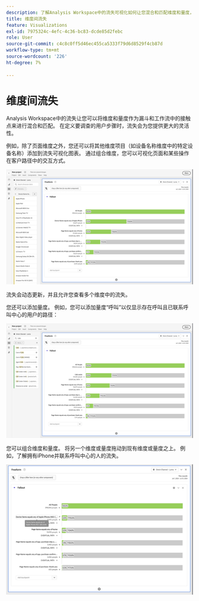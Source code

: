 ```yaml
---
description: 了解Analysis Workspace中的流失可视化如何让您混合和匹配维度和量度，作为漏斗和工作流中的接触点。 了解这如何在定义要调查的用户步骤时提供更大的灵活性。
title: 维度间流失
feature: Visualizations
exl-id: 7975324c-4efc-4c36-bc83-dcde85d2febc
role: User
source-git-commit: c4c8c0ff5d46ec455ca5333f79d6d8529f4cb87d
workflow-type: tm+mt
source-wordcount: '226'
ht-degree: 7%

---
```


# 维度间流失

Analysis Workspace中的流失让您可以将维度和量度作为漏斗和工作流中的接触点来进行混合和匹配。 在定义要调查的用户步骤时，流失会为您提供更大的灵活性。

例如，除了页面维度之外，您还可以将其他维度项目（如设备名称维度中的特定设备名称）添加到流失可视化图表。 通过组合维度，您可以可视化页面和某些操作在客户路径中的交互方式。

![所有访问视图将多个维度显示为接触点。](assets/fallout-otherdimension.png)

流失会动态更新，并且允许您查看多个维度中的流失。

您还可以添加量度。 例如，您可以添加量度“呼叫”以仅显示存在呼叫且已联系呼叫中心的用户的路径：

![显示添加量度的“所有访问”视图：“共享照片”。](assets/fallout-metrics.png)

您可以组合维度和量度。 将另一个维度或量度拖动到现有维度或量度之上。 例如，了解拥有iPhone并联系呼叫中心的人的流失。

![显示添加的操作名称的“所有访问”视图：“共享”和“共享照片”量度。](assets/fallout-combined.png)
